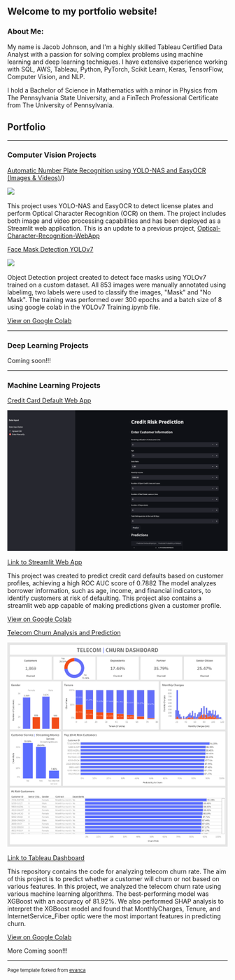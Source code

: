 ## Welcome to my portfolio website!

### About Me:

My name is Jacob Johnson, and I'm a highly skilled Tableau Certified Data Analyst with a passion for solving complex problems using machine learning and deep learning techniques. I have extensive experience working with SQL, AWS, Tableau, Python, PyTorch, Scikit Learn, Keras, TensorFlow, Computer Vision, and NLP.

I hold a Bachelor of Science in Mathematics with a minor in Physics from The Pennsylvania State University, and a FinTech Professional Certificate from The University of Pennsylvania.


## Portfolio

---

### Computer Vision Projects

[Automatic Number Plate Recognition using YOLO-NAS and EasyOCR (Images & Videos)](https://jacobj215.github.io/YOLO-NAS-OCR-WebApp/)/)

<img src="images/streamlit_demo.gif"/>


This project uses YOLO-NAS and EasyOCR to detect license plates and perform Optical Character Recognition (OCR) on them. The project includes both image and video processing capabilities and has been deployed as a Streamlit web application. This is an update to a previous project, [Optical-Character-Recognition-WebApp](https://github.com/JacobJ215/Optical-Character-Recognition-WebApp)


[Face Mask Detection YOLOv7](https://github.com/JacobJ215/YOLOv7_Face_Mask_Detection)


<img src="images/face-mask.gif"/>


Object Detection project created to detect face masks using YOLOv7 trained on a custom dataset. All 853 images were manually annotated using labelimg, two labels were used to classify the images, "Mask" and "No Mask". The training was performed over 300 epochs and a batch size of 8 using google colab in the YOLOv7 Training.ipynb file.


[View on Google Colab](https://colab.research.google.com/drive/1sHsHq1hfRaJp-EOkqOmEMKkBhORoblu5?usp=sharing)


---

### Deep Learning Projects

Coming soon!!!

---

### Machine Learning Projects

[Credit Card Default Web App](https://jacobj215.github.io/Credit-Card-Default/)


<img src="images/StreamlitApp.png"/>


[Link to Streamlit Web App](https://jacobj215-credit-card-default-app-3ruasg.streamlit.app/)


This project was created to predict credit card defaults based on customer profiles, achieving a high ROC AUC score of 0.7882 The model analyzes borrower information, such as age, income, and financial indicators, to identify customers at risk of defaulting. This project also contains a streamlit web app capable of making predictions given a customer profile. 


[View on Google Colab](https://colab.research.google.com/drive/13cyq6AEXIcH2Of9jQPTi8oqVFZJ4nhtY?usp=sharing)

[Telecom Churn Analysis and Prediction](https://jacobj215.github.io/Churn-Analysis-and-Prediction/)


<img src="images/Churn Dashboard_fixed.png"/>


[Link to Tableau Dashboard](https://public.tableau.com/views/ChurnDashboard_16836452983320/ChurnDashboard?:language=en-US&publish=yes&:display_count=n&:origin=viz_share_link)


This repository contains the code for analyzing telecom churn rate. The aim of this project is to predict whether a customer will churn or not based on various features.
In this project, we analyzed the telecom churn rate using various machine learning algorithms. The best-performing model was XGBoost with an accuracy of 81.92%. We also performed SHAP analysis to interpret the XGBoost model and found that MonthlyCharges, Tenure, and InternetService_Fiber optic were the most important features in predicting churn.


[View on Google Colab](https://colab.research.google.com/drive/1KHAz6vBfsyrZ6AQDs5YovIRazEb27eK6?usp=sharing)



More Coming soon!!!

---
<p style="font-size:11px">Page template forked from <a href="https://github.com/evanca/quick-portfolio">evanca</a></p>
<!-- Remove above link if you don't want to attibute -->
